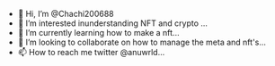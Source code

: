 - 👋 Hi, I’m @Chachi200688
- 👀 I’m interested inunderstanding NFT and crypto ...
- 🌱 I’m currently learning how to make a nft...
- 💞️ I’m looking to collaborate on how to manage the meta and nft's...
- 📫 How to reach me twitter @anuwrld...

<!---
Chachi200688/Chachi200688 is a ✨ special ✨ repository because its `README.md` (this file) appears on your GitHub profile.
You can click the Preview link to take a look at your changes.
--->
